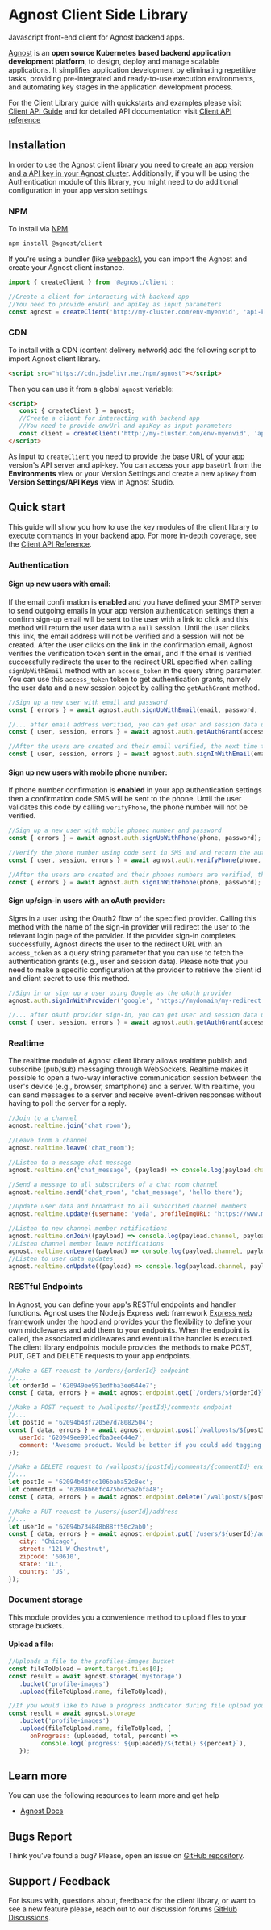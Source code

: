 # Agnost Client Side Library

Javascript front-end client for Agnost backend apps.

[Agnost](https://agnost.com) is an **open source Kubernetes based backend application development platform**, to design, deploy and manage scalable applications. It simplifies
application development by eliminating repetitive tasks, providing pre-integrated and ready-to-use
execution environments, and automating key stages in the application development process.

For the Client Library guide with quickstarts and examples please visit [Client API Guide](https://agnost.com/client-reference) and for detailed API documentation visit
[Client API reference](https://agnost.com/client-api/modules.html)

## Installation

In order to use the Agnost client library you need to <u>create an app version and a API key in your
Agnost cluster</u>. Additionally, if you will be using the Authentication module of this library, you might
need to do additional configuration in your app version settings.

### NPM

To install via [NPM](https://www.npmjs.com/)

```sh
npm install @agnost/client
```

If you're using a bundler (like [webpack](https://webpack.js.org/)), you can import the Agnost and
create your Agnost client instance.

```js
import { createClient } from '@agnost/client';

//Create a client for interacting with backend app
//You need to provide envUrl and apiKey as input parameters
const agnost = createClient('http://my-cluster.com/env-myenvid', 'api-key');
```

### CDN

To install with a CDN (content delivery network) add the following script to import Agnost client
library.

```html
<script src="https://cdn.jsdelivr.net/npm/agnost"></script>
```

Then you can use it from a global `agnost` variable:

```html
<script>
   const { createClient } = agnost;
   //Create a client for interacting with backend app
   //You need to provide envUrl and apiKey as input parameters
   const client = createClient('http://my-cluster.com/env-myenvid', 'api-key');
</script>
```

As input to `createClient` you need to provide the base URL of your app version's API server and api-key. You can access your app `baseUrl` from the **Environments** view or your Version Settings and create a new
`apiKey` from **Version Settings/API Keys** view in Agnost Studio.

## Quick start

This guide will show you how to use the key modules of the client library to execute commands in
your backend app. For more in-depth coverage, see the
[Client API Reference](https://agnost.dev/client).

### Authentication

#### **Sign up new users with email:**

If the email confirmation is **enabled** and you have defined your SMTP server to send outgoing emails in your app version authentication settings then a confirm sign-up
email will be sent to the user with a link to click and this method will return the user data with a
`null` session. Until the user clicks this link, the email address will not be verified and a
session will not be created. After the user clicks on the link in the confirmation email, Agnost verifies
the verification token sent in the email, and if the email is verified successfully redirects the
user to the redirect URL specified when calling `signUpWithEmail` method with an `access_token` in the query
string parameter. You can use this `access_token` token to get authentication grants, namely the
user data and a new session object by calling the `getAuthGrant` method.

```js
//Sign up a new user with email and password
const { errors } = await agnost.auth.signUpWithEmail(email, password, 'https://mydomain/my-redirect');

//... after email address verified, you can get user and session data using the accessToken
const { user, session, errors } = await agnost.auth.getAuthGrant(accessToken);

//After the users are created and their email verified, the next time the users wants to sign in to their account, you can use the sign in method to authenticate them
const { user, session, errors } = await agnost.auth.signInWithEmail(email, password);
```

#### **Sign up new users with mobile phone number:**

If phone number confirmation is **enabled** in your app authentication settings then a confirmation
code SMS will be sent to the phone. Until the user validates this code by calling `verifyPhone`, the
phone number will not be verified.

```js
//Sign up a new user with mobile phonec number and password
const { errors } = await agnost.auth.signUpWithPhone(phone, password);

//Verify the phone number using code sent in SMS and and return the auth grants (e.g., session)
const { user, session, errors } = await agnost.auth.verifyPhone(phone, code);

//After the users are created and their phones numbers are verified, the next time the users wants to sign in to their account, you can use the sign in method to authenticate them
const { errors } = await agnost.auth.signInWithPhone(phone, password);
```

#### **Sign up/sign-in users with an oAuth provider:**

Signs in a user using the Oauth2 flow of the specified provider. Calling this method with the name
of the sign-in provider will redirect the user to the relevant login page of the provider. If the
provider sign-in completes successfully, Agnost directs the user to the redirect URL with an
`access_token` as a query string parameter that you can use to fetch the authentication grants (e.g.,
user and session data). Please note that you need to make a specific configuration at the provider to
retrieve the client id and client secret to use this method.

```js
//Sign in or sign up a user using Google as the oAuth provider
agnost.auth.signInWithProvider('google', 'https://mydomain/my-redirect');

//... after oAuth provider sign-in, you can get user and session data using the accessToken
const { user, session, errors } = await agnost.auth.getAuthGrant(accessToken);
```

### Realtime

The realtime module of Agnost client library allows realtime publish and subscribe (pub/sub) messaging through WebSockets. Realtime makes it possible to open a two-way interactive communication session between the user's device (e.g., browser, smartphone) and a server. With realtime, you can send messages to a server and receive event-driven responses without having to poll the server for a reply.

```js
//Join to a channel
agnost.realtime.join('chat_room');

//Leave from a channel
agnost.realtime.leave('chat_room');

//Listen to a message chat message
agnost.realtime.on('chat_message', (payload) => console.log(payload.channel, payload.message));

//Send a message to all subscribers of a chat_room channel
agnost.realtime.send('chat_room', 'chat_message', 'hello there');

//Update user data and broadcast to all subscribed channel members
agnost.realtime.update({username: 'yoda', profileImgURL: 'https://www.mycloudstorage.com/yoda.png'})

//Listen to new channel member notifications
agnost.realtime.onJoin((payload) => console.log(payload.channel, payload.message));
//Listen channel member leave notifications
agnost.realtime.onLeave((payload) => console.log(payload.channel, payload.message));
//Listen to user data updates
agnost.realtime.onUpdate((payload) => console.log(payload.channel, payload.message));

```

### RESTful Endpoints

In Agnost, you can define your app's RESTful endpoints and handler functions. Agnost uses the Node.js Express web framework [Express web framework](https://expressjs.com/) under the hood and provides your the flexibility to define your own middlewares and add them to your endpoints. When the
endpoint is called, the associated middlewares and eventuall the handler is executed. The client library
endpoints module provides the methods to make POST, PUT, GET and DELETE requests to your app
endpoints.

```js
//Make a GET request to /orders/{orderId} endpoint
//...
let orderId = '620949ee991edfba3ee644e7';
const { data, errors } = await agnost.endpoint.get(`/orders/${orderId}`);
```

```js
//Make a POST request to /wallposts/{postId}/comments endpoint
//...
let postId = '62094b43f7205e7d78082504';
const { data, errors } = await agnost.endpoint.post(`/wallposts/${postId}/comments`, {
   userId: '620949ee991edfba3ee644e7',
   comment: 'Awesome product. Would be better if you could add tagging people in comments.',
});
```

```js
//Make a DELETE request to /wallposts/{postId}/comments/{commentId} endpoint
//...
let postId = '62094b4dfcc106baba52c8ec';
let commentId = '62094b66fc475bdd5a2bfa48';
const { data, errors } = await agnost.endpoint.delete(`/wallpost/${postId}/comments/${commentId}`);
```

```js
//Make a PUT request to /users/{userId}/address
//...
let userId = '62094b734848b88ff50c2ab0';
const { data, errors } = await agnost.endpoint.put(`/users/${userId}/address`, {
   city: 'Chicago',
   street: '121 W Chestnut',
   zipcode: '60610',
   state: 'IL',
   country: 'US',
});
```

### Document storage

This module provides you a convenience method to upload files to your storage buckets.

#### **Upload a file:**

```js
//Uploads a file to the profiles-images bucket
const fileToUpload = event.target.files[0];
const result = await agnost.storage('mystorage')
   .bucket('profile-images')
   .upload(fileToUpload.name, fileToUpload);

//If you would like to have a progress indicator during file upload you can also provide a callback function
const result = await agnost.storage
   .bucket('profile-images')
   .upload(fileToUpload.name, fileToUpload, {
      onProgress: (uploaded, total, percent) =>
         console.log(`progress: ${uploaded}/${total} ${percent}`),
   });
```

## Learn more

You can use the following resources to learn more and get help

-  [Agnost Docs](https://agnost.dev/docs/intro)

## Bugs Report

Think you’ve found a bug? Please, open an issue on [GitHub repository](https://github.com/cloud-agnost/agnost-client/issues).

## Support / Feedback

For issues with, questions about, feedback for the client library, or want to see a new feature
please, reach out to our discussion forums [GitHub Discussions](https://github.com/orgs/cloud-agnost/discussions).
